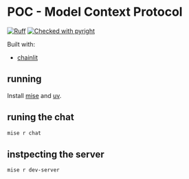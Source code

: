 # POC - Model Context Protocol

[![Ruff](https://img.shields.io/endpoint?url=https://raw.githubusercontent.com/astral-sh/ruff/main/assets/badge/v2.json)](https://github.com/astral-sh/ruff)
[![Checked with pyright](https://microsoft.github.io/pyright/img/pyright_badge.svg)](https://microsoft.github.io/pyright/)

Built with:

- [chainlit](http://docs.chainlit.io/)

## running

Install [mise](https://mise.jdx.dev/lang/python.html) and [uv](https://github.com/astral-sh/uv).

## runing the chat

```bash
mise r chat
```

## instpecting the server

```bash
mise r dev-server
```
